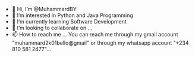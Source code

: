 - 👋 Hi, I’m @MuhammardBY
- 👀 I’m interested in Python and Java Programming
- 🌱 I’m currently learning Software Development
- 💞️ I’m looking to collaborate on ...
- 📫 How to reach me ...
You can reach me through my gmail account "muhammard2k01bello@gmail" or through my whatsapp account "+234 810 581 2477"...

<!---
MuhammardBY/MuhammardBY is a ✨ special ✨ repository because its `README.md` (this file) appears on your GitHub profile.
You can click the Preview link to take a look at your changes.
--->
